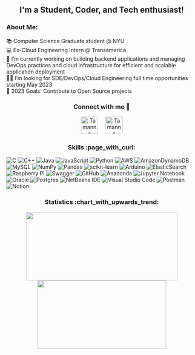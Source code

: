 <h2 align="center">
I'm a Student, Coder, and Tech enthusiast!
</h2> 

### About Me:

📚 Computer Science Graduate student @ NYU <br>
💻 Ex-Cloud Engineering Intern @ Transamerica <br>
🌱 I’m currently working on building backend applications and managing DevOps practices and cloud infrastructure for efficient and scalable application deployment <br>
🧑‍💻 I’m looking for SDE/DevOps/Cloud Engineering full time opportunities starting May 2023 <br>
🥅 2023 Goals: Contribute to Open Source projects <br>


<h3 align="center">Connect with me 🤝</h3>
<p align="center"> 
	<a href="mailto:tm3734@nyu.edu"><img width="45px" src="https://img.shields.io/badge/-sailikhithk?style=social&logo=Gmail&logoColor=red" alt="Tamanna Manek"/></a> &nbsp &nbsp
	<a href="https://www.linkedin.com/in/tm0407"><img width="45px" src="https://img.shields.io/badge/--blue?style=social&logo=Linkedin&logoColor=blue" alt="Tamanna Manek" /> </a>

<h3 align="center">
Skills :page_with_curl:
</h3>

![C](https://img.shields.io/badge/c-%2300599C.svg?style=for-the-badge&logo=c&logoColor=white)
![C++](https://img.shields.io/badge/c++-%2300599C.svg?style=for-the-badge&logo=c%2B%2B&logoColor=white)
![Java](https://img.shields.io/badge/java-%23ED8B00.svg?style=for-the-badge&logo=java&logoColor=white)
![JavaScript](https://img.shields.io/badge/javascript-%23323330.svg?style=for-the-badge&logo=javascript&logoColor=%23F7DF1E)
![Python](https://img.shields.io/badge/python-3670A0?style=for-the-badge&logo=python&logoColor=ffdd54)
![AWS](https://img.shields.io/badge/AWS-%23FF9900.svg?style=for-the-badge&logo=amazon-aws&logoColor=white)
![AmazonDynamoDB](https://img.shields.io/badge/Amazon%20DynamoDB-4053D6?style=for-the-badge&logo=Amazon%20DynamoDB&logoColor=white)
![MySQL](https://img.shields.io/badge/mysql-%2300f.svg?style=for-the-badge&logo=mysql&logoColor=white)
![NumPy](https://img.shields.io/badge/numpy-%23013243.svg?style=for-the-badge&logo=numpy&logoColor=white)
![Pandas](https://img.shields.io/badge/pandas-%23150458.svg?style=for-the-badge&logo=pandas&logoColor=white)
![scikit-learn](https://img.shields.io/badge/scikit--learn-%23F7931E.svg?style=for-the-badge&logo=scikit-learn&logoColor=white)
![Arduino](https://img.shields.io/badge/-Arduino-00979D?style=for-the-badge&logo=Arduino&logoColor=white)
![ElasticSearch](https://img.shields.io/badge/-ElasticSearch-005571?style=for-the-badge&logo=elasticsearch)
![Raspberry Pi](https://img.shields.io/badge/-RaspberryPi-C51A4A?style=for-the-badge&logo=Raspberry-Pi)
![Swagger](https://img.shields.io/badge/-Swagger-%23Clojure?style=for-the-badge&logo=swagger&logoColor=white)
![GitHub](https://img.shields.io/badge/github-%23121011.svg?style=for-the-badge&logo=github&logoColor=white)
![Anaconda](https://img.shields.io/badge/Anaconda-%2344A833.svg?style=for-the-badge&logo=anaconda&logoColor=white)
![Jupyter Notebook](https://img.shields.io/badge/jupyter-%23FA0F00.svg?style=for-the-badge&logo=jupyter&logoColor=white)
![Oracle](https://img.shields.io/badge/Oracle-F80000?style=for-the-badge&logo=oracle&logoColor=white)
![Postgres](https://img.shields.io/badge/postgres-%23316192.svg?style=for-the-badge&logo=postgresql&logoColor=white)
![NetBeans IDE](https://img.shields.io/badge/NetBeansIDE-1B6AC6.svg?style=for-the-badge&logo=apache-netbeans-ide&logoColor=white)
![Visual Studio Code](https://img.shields.io/badge/Visual%20Studio%20Code-0078d7.svg?style=for-the-badge&logo=visual-studio-code&logoColor=white)
![Postman](https://img.shields.io/badge/Postman-FF6C37?style=for-the-badge&logo=postman&logoColor=white)
![Notion](https://img.shields.io/badge/Notion-%23000000.svg?style=for-the-badge&logo=notion&logoColor=white)


        
<h3 align="center"> 
Statistics :chart_with_upwards_trend:
</h3>    
</p>
<p align="center">
    <img
        height="180em"
	 width="400em"
        src="https://github-readme-stats.vercel.app/api?username=manektamanna&show_icons=true&hide_border=true&theme=tokyonight"
    />
    <img
        height="180em"
	width="340em"
        src="https://github-readme-stats.vercel.app/api/top-langs/?username=manektamanna&show_icons=true&hide_border=true&layout=compact&langs_count=8&theme=tokyonight"
    />
</p>


